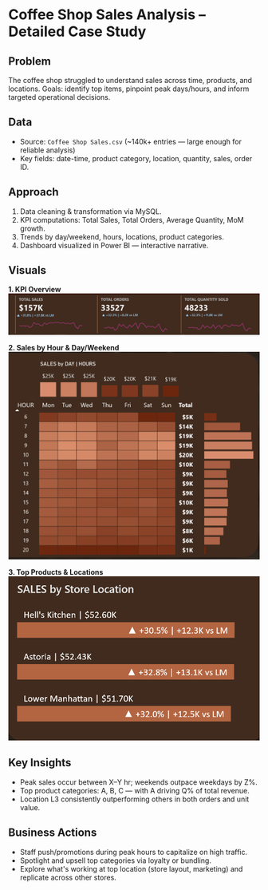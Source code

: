 #  Coffee Shop Sales Analysis – Detailed Case Study

##  Problem
The coffee shop struggled to understand sales across time, products, and locations. Goals: identify top items, pinpoint peak days/hours, and inform targeted operational decisions.

##  Data
- Source: `Coffee Shop Sales.csv` (~140k+ entries — large enough for reliable analysis)
- Key fields: date-time, product category, location, quantity, sales, order ID.

##  Approach
1. Data cleaning & transformation via MySQL.
2. KPI computations: Total Sales, Total Orders, Average Quantity, MoM growth.
3. Trends by day/weekend, hours, locations, product categories.
4. Dashboard visualized in Power BI — interactive narrative.

##  Visuals

**1. KPI Overview**  
![KPI Dashboard](images/kpi_dashboard.png)

**2. Sales by Hour & Day/Weekend**  
![Time Trends](images/time_trends.png)

**3. Top Products & Locations**  
![Product & Location Analysis](images/product_location.png)

##  Key Insights
- Peak sales occur between X–Y hr; weekends outpace weekdays by Z%.
- Top product categories: A, B, C — with A driving Q% of total revenue.
- Location L3 consistently outperforming others in both orders and unit value.

##  Business Actions
- Staff push/promotions during peak hours to capitalize on high traffic.
- Spotlight and upsell top categories via loyalty or bundling.
- Explore what's working at top location (store layout, marketing) and replicate across other stores.

